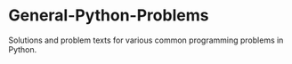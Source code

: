 # General-Python-Problems
Solutions and problem texts for various common programming problems in Python.
